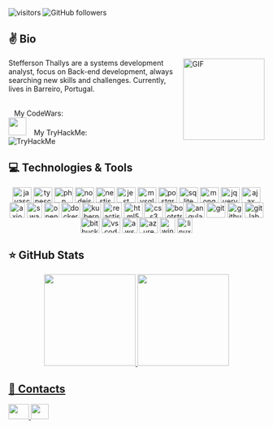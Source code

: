 ![visitors](https://komarev.com/ghpvc/?username=maphstay&label=Visitors&color=blue&style=flat)
![GitHub followers](https://img.shields.io/github/followers/maphstay?style=social)

## ✌️ Bio

<img align="right" alt="GIF" height="160px" src="https://i2.wp.com/inspi.com.br/wp-content/uploads/2016/04/trabalhar-em-casa-jim.gif?ssl=1" />

Stefferson Thallys are a systems development analyst, focus on Back-end development, always searching new skills and challenges. Currently, lives in Barreiro, Portugal.

<br/>
&ensp;&nbsp;My CodeWars:<br/>
<img src="https://www.codewars.com/users/maphstay/badges/large" height="35"/>
&ensp;&nbsp;My TryHackMe:<br/>
<img src="https://tryhackme-badges.s3.amazonaws.com/steffersonthally.png" alt="TryHackMe">



## 💻 Technologies & Tools

<div style="display: inline_block" align="center">
 <img align="center" alt="javascript" title="JavaScript" height="30" width="37" src="https://cdn.jsdelivr.net/gh/devicons/devicon/icons/javascript/javascript-original.svg" />
 <img align="center" alt="typescript" title="TypeScript" height="30" width="37" src="https://cdn.jsdelivr.net/gh/devicons/devicon/icons/typescript/typescript-original.svg" />
 <img align="center" alt="php" title="PHP" height="30" width="37" src="https://cdn.jsdelivr.net/gh/devicons/devicon/icons/php/php-original.svg" />
 <img align="center" alt="nodejs" title="NodeJS" height="30" width="37" src="https://cdn.jsdelivr.net/gh/devicons/devicon/icons/nodejs/nodejs-original.svg" />
 <img align="center" alt="nestjs" title="NestJS" height="30" width="37" src="https://d33wubrfki0l68.cloudfront.net/e937e774cbbe23635999615ad5d7732decad182a/26072/logo-small.ede75a6b.svg" />
 <img align="center" alt="jest" title="Jest" height="30" width="37" src="https://iconape.com/wp-content/files/dx/352988/png/jest-logo.png" />
 <img align="center" alt="mysql" title="MySQL" height="30" width="37" src="https://cdn.jsdelivr.net/gh/devicons/devicon/icons/mysql/mysql-original.svg" />
 <img align="center" alt="postgresql" title="PostgreSQL" height="30" width="37" src="https://cdn.jsdelivr.net/gh/devicons/devicon/icons/postgresql/postgresql-original.svg" />
 <img align="center" alt="sqlite" title="SQLite" height="30" width="37" src="https://upload.wikimedia.org/wikipedia/commons/thumb/3/38/SQLite370.svg/300px-SQLite370.svg.png" />
 <img align="center" alt="mongodb" title="MongoDB" height="30" width="37" src="https://cdn.jsdelivr.net/gh/devicons/devicon/icons/mongodb/mongodb-original.svg" />
 <img align="center" alt="jquery" title="JQuery" height="30" width="37" src="https://cdn.jsdelivr.net/gh/devicons/devicon/icons/jquery/jquery-original.svg" />
 <img align="center" alt="ajax" title="Ajax" height="30" width="37" src="https://upload.wikimedia.org/wikipedia/commons/thumb/a/a1/AJAX_logo_by_gengns.svg/398px-AJAX_logo_by_gengns.svg.png" />
 <img align="center" alt="axios" title="Axios" height="30" width="30" src="https://user-images.githubusercontent.com/43313420/105893220-1bae8780-6013-11eb-87be-eeac845ecc6f.png" />
 <img align="center" alt="swagger" title="Swagger" height="30" width="30" src="https://seeklogo.com/images/S/swagger-logo-A49F73BAF4-seeklogo.com.png" />
 <img align="center" alt="openapi" title="OpenAPI" height="30" width="30" src="https://seeklogo.com/images/O/openapi-logo-3E54DE56CD-seeklogo.com.png" />
 <img align="center" alt="docker" title="Docker" height="30" width="37" src="https://www.ufrgs.br/gasp/wp-content/uploads/2021/04/docker-logo-7bcbbab5e4c7c9a94f7a32016ae8f827.png" />
 <img align="center" alt="kubernetes" title="Kubernetes" height="30" width="37" src="https://upload.wikimedia.org/wikipedia/commons/thumb/3/39/Kubernetes_logo_without_workmark.svg/2109px-Kubernetes_logo_without_workmark.svg.png" />
 <img align="center" alt="reactjs" title="ReactJs" height="30" width="37" src="https://cdn.jsdelivr.net/gh/devicons/devicon/icons/react/react-original.svg" />
 <img align="center" alt="html5" title="HTM5" height="30" width="37" src="https://cdn.jsdelivr.net/gh/devicons/devicon/icons/html5/html5-original.svg" />
 <img align="center" alt="css3" title="CSS3" height="30" width="37" src="https://cdn.jsdelivr.net/gh/devicons/devicon/icons/css3/css3-original.svg" />
 <img align="center" alt="bootstrap" title="BootStrap" height="30" width="37" src="https://cdn.jsdelivr.net/gh/devicons/devicon/icons/bootstrap/bootstrap-original.svg" />
 <img align="center" alt="angularjs" title="AngularJS" height="30" width="37" src="https://cdn.jsdelivr.net/gh/devicons/devicon/icons/angularjs/angularjs-original.svg" />
 <img align="center" alt="git" title="Git" height="30" width="37" src="https://cdn.jsdelivr.net/gh/devicons/devicon/icons/git/git-original.svg" />
 <img align="center" alt="github" title="GitHub" height="30" width="30" src="https://www.tshirtgeek.com.br/wp-content/uploads/2021/06/tid011.jpg" />
 <img align="center" alt="gitlab" title="GitLab" height="30" width="37" src="https://cdn.jsdelivr.net/gh/devicons/devicon/icons/gitlab/gitlab-original.svg" />
 <img align="center" alt="bitbucket" title="BitBucket" height="30" width="37" src="https://cdn.jsdelivr.net/gh/devicons/devicon/icons/bitbucket/bitbucket-original.svg" />
 <img align="center" alt="vscode" title="VScode" height="30" width="37" src="https://cdn.jsdelivr.net/gh/devicons/devicon/icons/vscode/vscode-original.svg" />
 <img align="center" alt="aws" title="Amazon Web Services" height="30" width="30" src="https://github.com/aws.png" />
 <img align="center" alt="azure" title="Microsoft Azure" height="30" width="37" src="https://cdn.jsdelivr.net/gh/devicons/devicon/icons/azure/azure-original.svg" />
 <img align="center" alt="windows" title="Microsoft Windows" height="30" width="30" src="https://www.freepnglogos.com/uploads/windows-logo-png/windows-logo-microsoft-exchange-pour-tous-microsoft-exchange-made-22.png" />
 <img align="center" alt="linux-ubuntu" title="Linux Ubuntu" height="30" width="30" src="https://brandslogos.com/wp-content/uploads/images/large/ubuntu-logo.png" />
  </div>

## ⭐ GitHub Stats

<div align = "center">
  <a href="https://github.com/maphstay">
  <img height = "180em" src = "https://github-readme-stats.vercel.app/api?username=maphstay&show_icons=true&theme=tokyonight&include_all_commits=true&count_private=true" />
  <img height="180em" src = "https://github-readme-stats.vercel.app/api/top-langs/?username=maphstay&layout=compact&langs_count=8&theme=tokyonight">
</div>

## 🎯 Contacts 
<div>
 <a href="https://www.linkedin.com/in/stefferson-thallys-6309851a2/"> <img height="30" width="40" src="https://cdn.jsdelivr.net/gh/devicons/devicon/icons/linkedin/linkedin-original.svg"> </a>
 <a href="mailto:steffersonthallys@gmail.com"> <img height="30" width="35" src="https://upload.wikimedia.org/wikipedia/commons/thumb/7/7e/Gmail_icon_%282020%29.svg/2560px-Gmail_icon_%282020%29.svg.png"> </ a>
</div>
